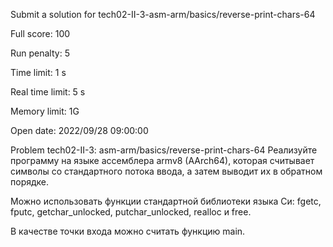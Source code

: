 
Submit a solution for tech02-II-3-asm-arm/basics/reverse-print-chars-64

Full score:	100

Run penalty:	5

Time limit:	1 s

Real time limit:	5 s

Memory limit:	1G

Open date:	2022/09/28 09:00:00

Problem tech02-II-3: asm-arm/basics/reverse-print-chars-64
Реализуйте программу на языке ассемблера armv8 (AArch64), которая считывает символы со стандартного потока ввода, а затем выводит их в обратном порядке.

Можно использовать функции стандартной библиотеки языка Си: fgetc, fputc, getchar_unlocked, putchar_unlocked, realloc и free.

В качестве точки входа можно считать функцию main.